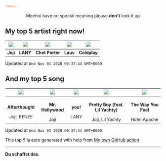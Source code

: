 [![Meehoi Logo](https://github.com/beam41/beam41/raw/master/mh.svg)](http://my.meehoi.me/)
<p align="center">Meehoi have no special meaning please <b>don't</b> look it up</p>

## My top 5 artist right now!
<!-- table start -->
|<img src="https://i.scdn.co/image/50c504c91a2ccd2b5f39837e6261463267b858a2">|<img src="https://i.scdn.co/image/e01b533f7d220c35549f13a32b3fc6a77f965280">|<img src="https://i.scdn.co/image/8dc1a0c82f512ecf44bb78fb67aeb643126e3174">|<img src="https://i.scdn.co/image/4c72fb536fed5c127eb0a4dc3030e99bdae39fb5">|<img src="https://i.scdn.co/image/73a21de115738931d6c7760408ed367812b55ccd">|
| :---: | :---: | :---: | :---: | :---: |
|<b>Joji</b>|<b>LANY</b>|<b>Chet Porter</b>|<b>Lauv</b>|<b>Coldplay</b>|

Updated at `Wed Nov 04 2020 00:37:44 GMT+0000`
<!-- table end -->

## And my top 5 song
<!-- table song start -->
|<img src="https://i.scdn.co/image/ab67616d00001e0253f6fa0d2589c6a7174f4b81">|<img src="https://i.scdn.co/image/ab67616d00001e0253f6fa0d2589c6a7174f4b81">|<img src="https://i.scdn.co/image/ab67616d00001e02be813e62b1e1f5b8ea3dcb27">|<img src="https://i.scdn.co/image/ab67616d00001e0253f6fa0d2589c6a7174f4b81">|<img src="https://i.scdn.co/image/ab67616d00001e026da0a1b522951bcd497e2bfe">|
| :---: | :---: | :---: | :---: | :---: |
|<p><b>Afterthought</b></p> Joji, BENEE|<p><b>Mr. Hollywood</b></p> Joji|<p><b>you!</b></p> LANY|<p><b>Pretty Boy (feat. Lil Yachty)</b></p> Joji, Lil Yachty|<p><b>The Way You Feel</b></p> Hotel Apache|

Updated at `Wed Nov 04 2020 00:37:44 GMT+0000`
<!-- table song end -->

This top 5 is auto generated with help from [My own GitHub action](https://github.com/beam41/spotify-listening)

---

**Du schaffst das.**